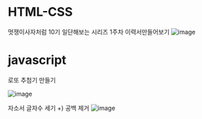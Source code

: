 # HTML-CSS
멋쟁이사자처럼 10기
일단해보는 시리즈 1주차 이력서만들어보기
![image](https://user-images.githubusercontent.com/79021544/161295679-ab7d8610-21c3-4367-b1f3-b7a15fb1e1d8.png)

# javascript
로또 추첨기 만들기

![image](https://user-images.githubusercontent.com/79021544/166222132-25dfc828-46e9-437e-aebe-2cc4e810fdab.png)

자소서 글자수 세기 +) 공백 제거
![image](https://user-images.githubusercontent.com/79021544/166428493-073f05e1-b715-459f-9e79-4717dd72ebc8.png)

